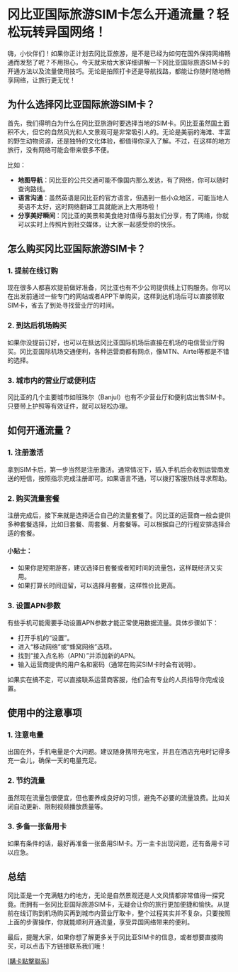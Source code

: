 # 冈比亚国际旅游SIM卡怎么开通流量？轻松玩转异国网络！

嗨，小伙伴们！如果你正计划去冈比亚旅游，是不是已经为如何在国外保持网络畅通而发愁了呢？不用担心，今天就来给大家详细讲解一下冈比亚国际旅游SIM卡的开通方法以及流量使用技巧。无论是拍照打卡还是导航找路，都能让你随时随地畅享网络，让旅行更无忧！

## 为什么选择冈比亚国际旅游SIM卡？

首先，我们得明白为什么在冈比亚旅游时要选择当地的SIM卡。冈比亚虽然国土面积不大，但它的自然风光和人文景观可是非常吸引人的。无论是美丽的海滩、丰富的野生动物资源，还是独特的文化体验，都值得你深入了解。不过，在这样的地方旅行，没有网络可能会带来很多不便。

比如：
- **地图导航**：冈比亚的公共交通可能不像国内那么发达，有了网络，你可以随时查询路线。
- **语言沟通**：虽然英语是冈比亚的官方语言，但遇到一些小众地区，可能当地人英语不太好，这时网络翻译工具就能派上大用场啦！
- **分享美好瞬间**：冈比亚的美景和美食绝对值得与朋友们分享，有了网络，你就可以实时上传照片到社交媒体，让大家一起感受你的快乐。

## 怎么购买冈比亚国际旅游SIM卡？

### 1. 提前在线订购
现在很多人都喜欢提前做好准备，冈比亚也有不少公司提供线上订购服务。你可以在出发前通过一些专门的网站或者APP下单购买，这样到达机场后可以直接领取SIM卡，省去了到处寻找营业厅的时间。

### 2. 到达后机场购买
如果你没提前订好，也可以在抵达冈比亚国际机场后直接在机场的电信营业厅购买。冈比亚国际机场交通便利，各种运营商都有网点，像MTN、Airtel等都是不错的选择。

### 3. 城市内的营业厅或便利店
冈比亚的几个主要城市如班珠尔（Banjul）也有不少营业厅和便利店出售SIM卡。只要带上护照等有效证件，就可以轻松办理。

## 如何开通流量？

### 1. 注册激活
拿到SIM卡后，第一步当然是注册激活。通常情况下，插入手机后会收到运营商发送的短信，按照指示完成注册即可。如果语言不通，可以拨打客服热线寻求帮助。

### 2. 购买流量套餐
注册完成后，接下来就是选择适合自己的流量套餐了。冈比亚的运营商一般会提供多种套餐选择，比如日套餐、周套餐、月套餐等。可以根据自己的行程安排选择合适的套餐。

#### 小贴士：
- 如果你是短期游客，建议选择日套餐或者短时间的流量包，这样既经济又实用。
- 如果打算长时间逗留，可以选择月套餐，这样性价比更高。

### 3. 设置APN参数
有些手机可能需要手动设置APN参数才能正常使用数据流量。具体步骤如下：
- 打开手机的“设置”。
- 进入“移动网络”或“蜂窝网络”选项。
- 找到“接入点名称（APN）”并添加新的APN。
- 输入运营商提供的用户名和密码（通常在购买SIM卡时会有说明）。

如果实在搞不定，可以直接联系运营商客服，他们会有专业的人员指导你完成设置。

## 使用中的注意事项

### 1. 注意电量
出国在外，手机电量是个大问题。建议随身携带充电宝，并且在酒店充电时记得多充一会儿，确保一天的电量充足。

### 2. 节约流量
虽然现在流量包很便宜，但也要养成良好的习惯，避免不必要的流量浪费。比如关闭自动更新、限制视频播放质量等。

### 3. 多备一张备用卡
如果有条件的话，最好再准备一张备用SIM卡。万一主卡出现问题，还有备用卡可以应急。

## 总结

冈比亚是一个充满魅力的地方，无论是自然景观还是人文风情都非常值得一探究竟。而拥有一张冈比亚国际旅游SIM卡，无疑会让你的旅行更加便捷和愉快。从提前在线订购到机场购买再到城市内营业厅取卡，整个过程其实并不复杂。只要按照上面的步骤操作，你就能顺利开通流量，享受异国网络带来的便利。

最后，提醒大家，如果你想了解更多关于冈比亚SIM卡的信息，或者想要直接购买，可以点击下方链接联系我们哦！

[[購卡點擊聯系](https://t.me/s/esim1088)]